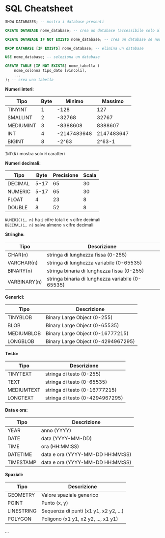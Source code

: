 # SQL Cheatsheet

```sql
SHOW DATABASES; -- mostra i database presenti
```

```sql
CREATE DATABASE nome_database; -- crea un database (accessibile solo all'utente root)
```

```sql
CREATE DATABASE IF NOT EXISTS nome_database; -- crea un database se non esiste
```

```sql
DROP DATABASE [IF EXISTS] nome_database; -- elimina un database
```

```sql
USE nome_database; -- seleziona un database
```

```sql
CREATE TABLE [IF NOT EXISTS] nome_tabella (
    nome_colonna tipo_dato [vincoli],
    ...
); -- crea una tabella
```

**Numeri interi:**

| Tipo | Byte | Minimo | Massimo |
|------|------|--------|---------|
| TINYINT | 1 | -128 | 127 |
| SMALLINT | 2 | -32768 | 32767 |
| MEDIUMINT | 3 | -8388608 | 8388607 |
| INT | 4 | -2147483648 | 2147483647 |
| BIGINT | 8 | -2^63 | 2^63-1 |

`INT(N)` mostra solo `N` caratteri

**Numeri decimali:**

| Tipo | Byte | Precisione | Scala |
|------|------|------------|-------|
| DECIMAL | 5-17 | 65 | 30 |
| NUMERIC | 5-17 | 65 | 30 |
| FLOAT | 4 | 23 | 8 |
| DOUBLE | 8 | 52 | 8 |

`NUMERIC(i, n)` ha `i` cifre totali e `n` cifre decimali  
`DECIMAL(i, n)` salva almeno `n` cifre decimali

**Stringhe:**

| Tipo | Descrizione |
|------|-------------|
| CHAR(n) | stringa di lunghezza fissa (0-255) |
| VARCHAR(n) | stringa di lunghezza variabile (0-65535) |
| BINARY(n) | stringa binaria di lunghezza fissa (0-255) |
| VARBINARY(n) | stringa binaria di lunghezza variabile (0-65535) |

**Generici:**

| Tipo | Descrizione |
|------|-------------|
| TINYBLOB | Binary Large Object (0-255) |
| BLOB | Binary Large Object (0-65535) |
| MEDIUMBLOB | Binary Large Object (0-16777215) |
| LONGBLOB | Binary Large Object (0-4294967295) |

**Testo:**

| Tipo | Descrizione |
|------|-------------|
| TINYTEXT | stringa di testo (0-255) |
| TEXT | stringa di testo (0-65535) |
| MEDIUMTEXT | stringa di testo (0-16777215) |
| LONGTEXT | stringa di testo (0-4294967295) |

**Data e ora:**

| Tipo | Descrizione |
|------|-------------|
| YEAR | anno (YYYY) |
| DATE | data (YYYY-MM-DD) |
| TIME | ora (HH:MM:SS) |
| DATETIME | data e ora (YYYY-MM-DD HH:MM:SS) |
| TIMESTAMP | data e ora (YYYY-MM-DD HH:MM:SS) |

**Spaziali:**

| Tipo | Descrizione |
|------|-------------|
| GEOMETRY | Valore spaziale generico |
| POINT | Punto (x, y) |
| LINESTRING | Sequenza di punti (x1 y1, x2 y2, ...) |
| POLYGON | Poligono (x1 y1, x2 y2, ..., x1 y1) |
...

